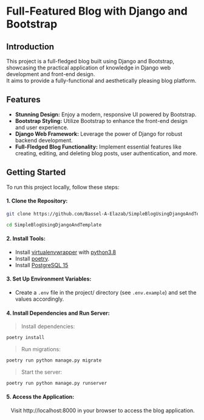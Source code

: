 
# Full-Featured Blog with Django and Bootstrap

## Introduction
This project is a full-fledged blog built using Django and Bootstrap, showcasing the practical application of knowledge in Django web development and front-end design. \
It aims to provide a fully-functional and aesthetically pleasing blog platform.

## Features
- **Stunning Design:** Enjoy a modern, responsive UI powered by Bootstrap.
- **Bootstrap Styling:** Utilize Bootstrap to enhance the front-end design and user experience.
- **Django Web Framework:** Leverage the power of Django for robust backend development.
- **Full-Fledged Blog Functionality:** Implement essential features like creating, editing, and deleting blog posts, user authentication, and more.

## Getting Started

To run this project locally, follow these steps:

#### 1. Clone the Repository:

```bash
git clone https://github.com/Bassel-A-Elazab/SimpleBlogUsingDjangoAndTemplate.git
```
```bash
cd SimpleBlogUsingDjangoAndTemplate
```

#### 2. Install Tools:

- Install [virtualenvwrapper](https://virtualenvwrapper.readthedocs.io/en/latest/install.html) with [python3.8](https://www.python.org/downloads/release/python-380/)
- Install [poetry](https://python-poetry.org/docs/#installation).
- Install [PostgreSQL 15](https://www.postgresql.org/about/news/postgresql-15-released-2526/)

#### 3. Set Up Environment Variables:
* Create a `.env` file in the project/ directory (see `.env.example`) and set the values accordingly.
#### 4. Install Dependencies and Run Server:

>Install dependencies:
```bash
poetry install
```

 >Run migrations:
```bash
poetry run python manage.py migrate
```
> Start the server:
```bash
poetry run python manage.py runserver
```

#### 5. Access the Application:
&nbsp;&nbsp;  Visit http://localhost:8000 in your browser to access the blog application.
